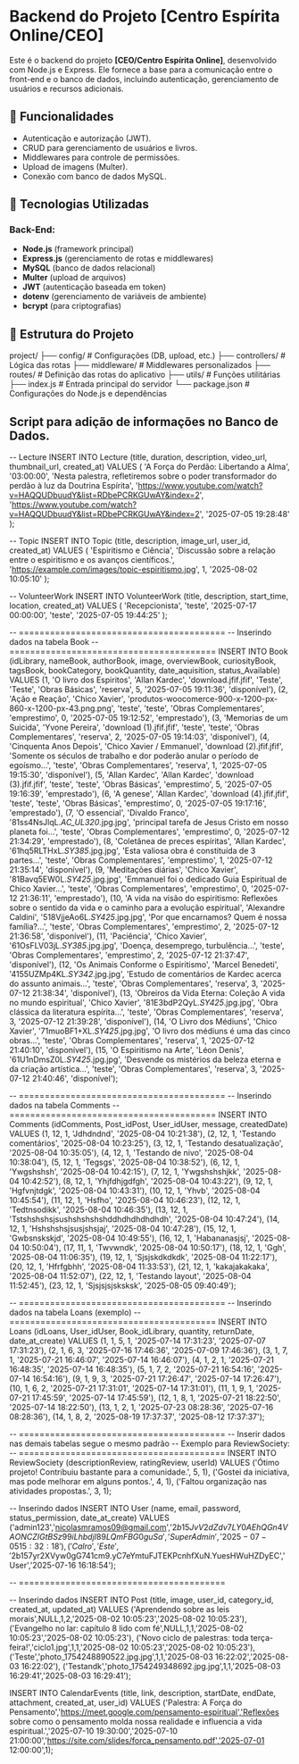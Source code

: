 # Backend do Projeto [Centro Espírita Online/CEO]

Este é o backend do projeto **[CEO/Centro Espírita Online]**, desenvolvido com Node.js e Express. Ele fornece a base para a comunicação entre o front-end e o banco de dados, incluindo autenticação, gerenciamento de usuários e recursos adicionais.

## 🌟 Funcionalidades

- Autenticação e autorização (JWT).
- CRUD para gerenciamento de usuários e livros.
- Middlewares para controle de permissões.
- Upload de imagens (Multer).
- Conexão com banco de dados MySQL.

## 🚀 Tecnologias Utilizadas

### Back-End:

- **Node.js** (framework principal)
- **Express.js** (gerenciamento de rotas e middlewares)
- **MySQL** (banco de dados relacional)
- **Multer** (upload de arquivos)
- **JWT** (autenticação baseada em token)
- **dotenv** (gerenciamento de variáveis de ambiente)
- **bcrypt** (para criptografias)

## 📁 Estrutura do Projeto

project/
├── config/           # Configurações (DB, upload, etc.)
├── controllers/      # Lógica das rotas
├── middleware/       # Middlewares personalizados
├── routes/           # Definição das rotas do aplicativo
├── utils/            # Funções utilitárias
├── index.js          # Entrada principal do servidor
└── package.json      # Configurações do Node.js e dependências

## Script para adição de informações no Banco de Dados.

-- Lecture
INSERT INTO Lecture (title, duration, description, video_url, thumbnail_url, created_at)
VALUES (
    'A Força do Perdão: Libertando a Alma',
    '03:00:00',
    'Nesta palestra, refletiremos sobre o poder transformador do perdão à luz da Doutrina Espírita',
    'https://www.youtube.com/watch?v=HAQQUDbuudY&list=RDbePCRKGUwAY&index=2',
    'https://www.youtube.com/watch?v=HAQQUDbuudY&list=RDbePCRKGUwAY&index=2',
    '2025-07-05 19:28:48'
);

-- Topic
INSERT INTO Topic (title, description, image_url, user_id, created_at)
VALUES (
    'Espiritismo e Ciência',
    'Discussão sobre a relação entre o espiritismo e os avanços científicos.',
    'https://example.com/images/topic-espiritismo.jpg',
    1,
    '2025-08-02 10:05:10'
);

-- VolunteerWork
INSERT INTO VolunteerWork (title, description, start_time, location, created_at)
VALUES (
    'Recepcionista',
    'teste',
    '2025-07-17 00:00:00',
    'teste',
    '2025-07-05 19:44:25'
);


-- ========================================
-- Inserindo dados na tabela Book
-- ========================================
INSERT INTO Book (idLibrary, nameBook, authorBook, image, overviewBook, curiosityBook, tagsBook, bookCategory, bookQuantity, date_aquisition, status_Available)
VALUES
(1, 'O livro dos Espiritos', 'Allan Kardec', 'download.jfif.jfif', 'Teste', 'Teste', 'Obras Básicas', 'reserva', 5, '2025-07-05 19:11:36', 'disponível'),
(2, 'Ação e Reação', 'Chico Xavier', 'produtos-woocomerce-900-x-1200-px-860-x-1200-px-43.png.png', 'teste', 'teste', 'Obras Complementares', 'emprestimo', 0, '2025-07-05 19:12:52', 'emprestado'),
(3, 'Memorias de um Suicida', 'Yvone Pereira', 'download (1).jfif.jfif', 'teste', 'teste', 'Obras Complementares', 'reserva', 2, '2025-07-05 19:14:03', 'disponível'),
(4, 'Cinquenta Anos Depois', 'Chico Xavier / Emmanuel', 'download (2).jfif.jfif', 'Somente os séculos de trabalho e dor poderão anular o período de egoísmo...', 'teste', 'Obras Complementares', 'reserva', 1, '2025-07-05 19:15:30', 'disponível'),
(5, 'Allan Kardec', 'Allan Kardec', 'download (3).jfif.jfif', 'teste', 'teste', 'Obras Básicas', 'emprestimo', 5, '2025-07-05 19:16:39', 'emprestado'),
(6, 'A genese', 'Allan Kardec', 'download (4).jfif.jfif', 'teste', 'teste', 'Obras Básicas', 'emprestimo', 0, '2025-07-05 19:17:16', 'emprestado'),
(7, 'O essencial', 'Divaldo Franco', '81ss4NsJlqL._AC_UL320_.jpg.jpg', 'principal tarefa de Jesus Cristo em nosso planeta foi...', 'teste', 'Obras Complementares', 'emprestimo', 0, '2025-07-12 21:34:29', 'emprestado'),
(8, 'Coletânea de preces espíritas', 'Allan Kardec', '61hq5RLTHxL._SY385_.jpg.jpg', 'Esta valiosa obra é constituída de 3 partes...', 'teste', 'Obras Complementares', 'emprestimo', 1, '2025-07-12 21:35:14', 'disponível'),
(9, 'Meditações diárias', 'Chico Xavier', '81Bavq5EW0L._SY425_.jpg.jpg', 'Emmanuel foi o dedicado Guia Espiritual de Chico Xavier...', 'teste', 'Obras Complementares', 'emprestimo', 0, '2025-07-12 21:36:11', 'emprestado'),
(10, 'A vida na visão do espiritismo: Reflexões sobre o sentido da vida e o caminho para a evolução espiritual', 'Alexandre Caldini', '518VjjeAo6L._SY425_.jpg.jpg', 'Por que encarnamos? Quem é nossa família?...', 'teste', 'Obras Complementares', 'emprestimo', 2, '2025-07-12 21:36:58', 'disponível'),
(11, 'Paciência', 'Chico Xavier', '61OsFLV03jL._SY385_.jpg.jpg', 'Doença, desemprego, turbulência...', 'teste', 'Obras Complementares', 'emprestimo', 2, '2025-07-12 21:37:47', 'disponível'),
(12, 'Os Animais Conforme o Espiritismo', 'Marcel Benedeti', '4155UZMp4KL._SY342_.jpg.jpg', 'Estudo de comentários de Kardec acerca do assunto animais...', 'teste', 'Obras Complementares', 'reserva', 3, '2025-07-12 21:38:34', 'disponível'),
(13, 'Obreiros da Vida Eterna: Coleção A vida no mundo espiritual', 'Chico Xavier', '81E3bdP2QyL._SY425_.jpg.jpg', 'Obra clássica da literatura espírita...', 'teste', 'Obras Complementares', 'reserva', 3, '2025-07-12 21:39:28', 'disponível'),
(14, 'O Livro dos Médiuns', 'Chico Xavier', '71muoBF1+XL._SY425_.jpg.jpg', 'O livro dos médiuns é uma das cinco obras...', 'teste', 'Obras Complementares', 'reserva', 1, '2025-07-12 21:40:10', 'disponível'),
(15, 'O Espiritismo na Arte', 'Léon Denis', '61U1nDmsZ0L._SY425_.jpg.jpg', 'Desvende os mistérios da beleza eterna e da criação artística...', 'teste', 'Obras Complementares', 'reserva', 3, '2025-07-12 21:40:46', 'disponível');

-- ========================================
-- Inserindo dados na tabela Comments
-- ========================================
INSERT INTO Comments (idComments, Post_idPost, User_idUser, message, createdDate)
VALUES
(1, 12, 1, 'Jdhdndnd', '2025-08-04 10:21:38'),
(2, 12, 1, 'Testando comentários', '2025-08-04 10:23:25'),
(3, 12, 1, 'Testando desatualização', '2025-08-04 10:35:05'),
(4, 12, 1, 'Testando de nivo', '2025-08-04 10:38:04'),
(5, 12, 1, 'Tegsgs', '2025-08-04 10:38:52'),
(6, 12, 1, 'Ywgshshsh', '2025-08-04 10:42:15'),
(7, 12, 1, 'Ywgshshshjkk', '2025-08-04 10:42:52'),
(8, 12, 1, 'Yhjfdhjgdfgh', '2025-08-04 10:43:22'),
(9, 12, 1, 'Hgfvnjtdgk', '2025-08-04 10:43:31'),
(10, 12, 1, 'Yhvb', '2025-08-04 10:45:54'),
(11, 12, 1, 'Hsfho', '2025-08-04 10:46:23'),
(12, 12, 1, 'Tedtnsodikk', '2025-08-04 10:46:35'),
(13, 12, 1, 'Tstshshshsjsushshshshshddhdhdhdhdhdh', '2025-08-04 10:47:24'),
(14, 12, 1, 'Hshshshsjsusjshsjaj', '2025-08-04 10:47:28'),
(15, 12, 1, 'Gwbsnskskjd', '2025-08-04 10:49:55'),
(16, 12, 1, 'Habananasjsj', '2025-08-04 10:50:04'),
(17, 11, 1, 'Twvwndk', '2025-08-04 10:50:17'),
(18, 12, 1, 'Ggh', '2025-08-04 11:06:35'),
(19, 12, 1, 'Sjsjskdkdkdk', '2025-08-04 11:22:17'),
(20, 12, 1, 'Hfrfgbhh', '2025-08-04 11:33:53'),
(21, 12, 1, 'kakajakakaka', '2025-08-04 11:52:07'),
(22, 12, 1, 'Testando layout', '2025-08-04 11:52:45'),
(23, 12, 1, 'Sjsjsjsjsksksk', '2025-08-05 09:40:49');

-- ========================================
-- Inserindo dados na tabela Loans (exemplo)
-- ========================================
INSERT INTO Loans (idLoans, User_idUser, Book_idLibrary, quantity, returnDate, date_at_create)
VALUES
(1, 1, 5, 1, '2025-07-14 17:31:23', '2025-07-07 17:31:23'),
(2, 1, 6, 3, '2025-07-16 17:46:36', '2025-07-09 17:46:36'),
(3, 1, 7, 1, '2025-07-21 16:46:07', '2025-07-14 16:46:07'),
(4, 1, 2, 1, '2025-07-21 16:48:35', '2025-07-14 16:48:35'),
(5, 1, 7, 2, '2025-07-21 16:54:16', '2025-07-14 16:54:16'),
(9, 1, 9, 3, '2025-07-21 17:26:47', '2025-07-14 17:26:47'),
(10, 1, 6, 2, '2025-07-21 17:31:01', '2025-07-14 17:31:01'),
(11, 1, 9, 1, '2025-07-21 17:45:59', '2025-07-14 17:45:59'),
(12, 1, 8, 1, '2025-07-21 18:22:50', '2025-07-14 18:22:50'),
(13, 1, 2, 1, '2025-07-23 08:28:36', '2025-07-16 08:28:36'),
(14, 1, 8, 2, '2025-08-19 17:37:37', '2025-08-12 17:37:37');

-- ========================================
-- Inserir dados nas demais tabelas segue o mesmo padrão
-- Exemplo para ReviewSociety:
-- ========================================
INSERT INTO ReviewSociety (descriptionReview, ratingReview, userId)
VALUES
('Ótimo projeto! Contribuiu bastante para a comunidade.', 5, 1),
('Gostei da iniciativa, mas pode melhorar em alguns pontos.', 4, 1),
('Faltou organização nas atividades propostas.', 3, 1);

-- Inserindo dados
INSERT INTO User (name, email, password, status_permission, date_at_create)
VALUES
('admin123','nicolasmramos09@gmail.com','$2b$15$JvV2dZdv7LY0AEhQGn4VAONCZIGtBSz99iLhbdjI89LQmFBG0guSa','SuperAdmin','2025-07-05 15:32:18'),
('Calro','Este','$2b$15$7yr2XVyw0gG741cm9.yC7eYmtuFJTEKPcnhfXuN.YuesHWuHZDyEC','User','2025-07-16 16:18:54');

-- ========================================

-- Inserindo dados
INSERT INTO Post (title, image, user_id, category_id, created_at, updated_at)
VALUES
('Aprendendo sobre as leis morais',NULL,1,2,'2025-08-02 10:05:23','2025-08-02 10:05:23'),
('Evangelho no lar: capítulo 8 lido com fé',NULL,1,1,'2025-08-02 10:05:23','2025-08-02 10:05:23'),
('Novo ciclo de palestras: toda terça-feira!','ciclo1.jpg',1,1,'2025-08-02 10:05:23','2025-08-02 10:05:23'),
('Teste','photo_1754248890522.jpg.jpg',1,1,'2025-08-03 16:22:02','2025-08-03 16:22:02'),
('Testandk','photo_1754249348692.jpg.jpg',1,1,'2025-08-03 16:29:41','2025-08-03 16:29:41');

INSERT INTO CalendarEvents (title, link, description, startDate, endDate, attachment, created_at, user_id)
VALUES
('Palestra: A Força do Pensamento','https://meet.google.com/pensamento-espiritual','Reflexões sobre como o pensamento molda nossa realidade e influencia a vida espiritual.','2025-07-10 19:30:00','2025-07-10 21:00:00','https://site.com/slides/forca_pensamento.pdf','2025-07-01 12:00:00',1);
